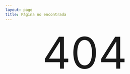 ```yaml
---
layout: page
title: Página no encontrada
---
```


<center>
<span style="font-size: 10em">404</span>
</center>
